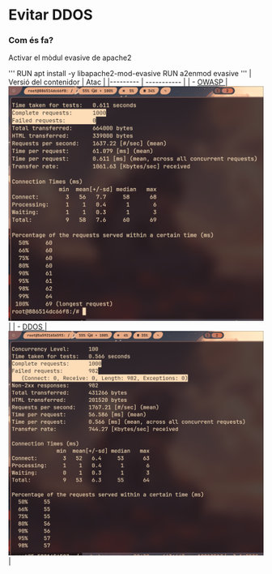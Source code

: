 # Evitar DDOS
### Com és fa?
Activar el mòdul evasive de apache2

'''
RUN apt install -y libapache2-mod-evasive
RUN a2enmod evasive
'''
| Versió del contenidor | Atac | 
|--------- | ----------- |
| - [ OWASP ](https://hub.docker.com/layers/pps10219513/ra3.1/OWASP/images/sha256-c1ff14fa967e15d79ab19e6c550c6fad8cca9bbf46d81f9e1a6647d181b54e30) |![atac](./images/owasp.png) |
| - [ DDOS ](https://hub.docker.com/layers/pps10219513/ra3.1/DDOS/images/sha256-26ad0e91819a6e9b7de17420a068d343ca81995ef11c109d8ed78abc699e8b10) |![atac](./images/ddos.png) |
